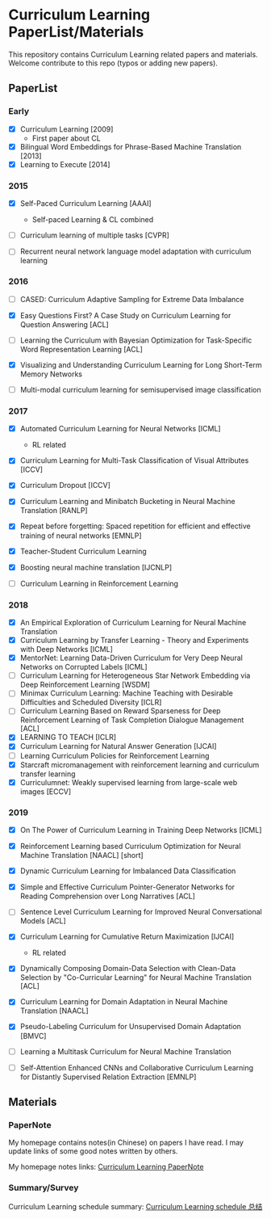 # Curriculum Learning PaperList/Materials

This repository contains Curriculum Learning related papers and materials. Welcome contribute to this repo (typos or adding new papers). 

## PaperList

### Early

- [x] Curriculum Learning [2009]
    - First paper about CL
- [x] Bilingual Word Embeddings for Phrase-Based Machine Translation [2013]
- [x] Learning to Execute [2014]  

### 2015
- [x] Self-Paced Curriculum Learning [AAAI]
    - Self-paced Learning & CL combined
- [ ] Curriculum learning of multiple tasks [CVPR]
- [ ] Recurrent neural network language model adaptation with curriculum learning


### 2016
- [ ] CASED: Curriculum Adaptive Sampling for Extreme Data Imbalance
- [x] Easy Questions First? A Case Study on Curriculum Learning for Question Answering  [ACL]
- [ ] Learning the Curriculum with Bayesian Optimization for Task-Specific Word Representation Learning [ACL]
- [x] Visualizing and Understanding Curriculum Learning for Long Short-Term Memory Networks 
- [ ] Multi-modal curriculum learning for semisupervised image classification


### 2017
- [x] Automated Curriculum Learning for Neural Networks [ICML]
    - RL related
- [x] Curriculum Learning for Multi-Task Classification of Visual Attributes [ICCV]
- [x] Curriculum Dropout [ICCV]
- [x] Curriculum Learning and Minibatch Bucketing in Neural Machine Translation [RANLP]
- [x] Repeat before forgetting: Spaced repetition for efficient and effective training of neural networks [EMNLP]
- [x] Teacher-Student Curriculum Learning
- [x] Boosting neural machine translation [IJCNLP]
- [ ] Curriculum Learning in Reinforcement Learning 


### 2018
- [x] An Empirical Exploration of Curriculum Learning for Neural Machine Translation
- [x] Curriculum Learning by Transfer Learning - Theory and Experiments with Deep Networks [ICML]
- [x] MentorNet: Learning Data-Driven Curriculum for Very Deep Neural Networks on Corrupted Labels [ICML]
- [ ] Curriculum Learning for Heterogeneous Star Network Embedding via Deep Reinforcement Learning  [WSDM]
- [ ] Minimax Curriculum Learning: Machine Teaching with Desirable Difficulties and Scheduled Diversity [ICLR]
- [ ] Curriculum Learning Based on Reward Sparseness for Deep Reinforcement Learning of Task Completion Dialogue Management [ACL]
- [x] LEARNING TO TEACH [ICLR]
- [x] Curriculum Learning for Natural Answer Generation [IJCAI]
- [ ] Learning Curriculum Policies for Reinforcement Learning
- [x] Starcraft micromanagement with reinforcement learning and curriculum transfer learning
- [x] Curriculumnet: Weakly supervised learning from large-scale web images [ECCV]

### 2019

- [x] On The Power of Curriculum Learning in Training Deep Networks [ICML]
- [x] Reinforcement Learning based Curriculum Optimization for Neural Machine Translation  [NAACL] [short]
- [x] Dynamic Curriculum Learning for Imbalanced Data Classification
- [x] Simple and Effective Curriculum Pointer-Generator Networks for Reading Comprehension over Long Narratives [ACL]
- [ ] Sentence Level Curriculum Learning for Improved Neural Conversational Models [ACL]
- [x] Curriculum Learning for Cumulative Return Maximization [IJCAI]
    - RL related
- [x] Dynamically Composing Domain-Data Selection with Clean-Data Selection by "Co-Curricular Learning" for Neural Machine Translation [ACL]
- [x] Curriculum Learning for Domain Adaptation in Neural Machine Translation  [NAACL]
- [x] Pseudo-Labeling Curriculum for Unsupervised Domain Adaptation [BMVC]
- [ ] Learning a Multitask Curriculum for Neural Machine Translation
- [ ] Self-Attention Enhanced CNNs and Collaborative Curriculum Learning for Distantly Supervised Relation Extraction [EMNLP]



## Materials

### PaperNote 

My homepage contains notes(in Chinese) on papers I have read. I may update links of some good notes written by others.

My homepage notes links: [Curriculum Learning PaperNote](http://www.linzehui.me/tags/Curriculum-Learning/)

### Summary/Survey

Curriculum Learning schedule summary: [Curriculum Learning schedule 总结](http://www.linzehui.me/2019/08/09/%E8%AE%BA%E6%96%87/Curriculum%20Learning%20schedule%E6%80%BB%E7%BB%93/)

